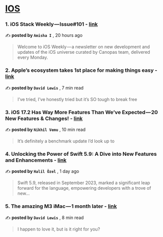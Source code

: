 
<h1><a href=https://medium.com/tag/ios/recommended target="_blank" rel="noopener noreferrer">IOS</a></h1>
<h3>1. iOS Stack Weekly — Issue#101 - <a href=https://medium.com/canopas/ios-stack-weekly-issue-101-ae3fcaf17725?source=tag_recommended_feed---------0-84----------ios----------5f530fe8_5813_47ea_b711_71742cb1a950------- target="_blank" rel="noopener noreferrer">link</a></h3>

✍️ **posted by `Amisha I`** <date> , 20 hours ago</date>

<blockquote>Welcome to iOS Weekly — a newsletter on new development and updates of the iOS universe curated by Canopas team, delivered every Monday.</blockquote>

<h3>2. Apple’s ecosystem takes 1st place for making things easy - <a href=https://medium.com/macoclock/apples-ecosystem-takes-1st-place-for-making-things-easy-eb329ed3050a?source=tag_recommended_feed---------1-107----------ios----------5f530fe8_5813_47ea_b711_71742cb1a950------- target="_blank" rel="noopener noreferrer">link</a></h3>

✍️ **posted by `David Lewis`** <date> , 7 min read</date>

<blockquote>I’ve tried, I’ve honestly tried but it’s SO tough to break free</blockquote>

<h3>3. iOS 17.2 Has Way More Features Than We’ve Expected — 20 New Features & Changes! - <a href=https://medium.com/macoclock/ios-17-2-has-way-more-features-than-weve-expected-20-new-features-changes-dc0fbfe02355?source=tag_recommended_feed---------2-85----------ios----------5f530fe8_5813_47ea_b711_71742cb1a950------- target="_blank" rel="noopener noreferrer">link</a></h3>

✍️ **posted by `Nikhil Vemu`** <date> , 10 min read</date>

<blockquote>It’s definitely a benchmark update I’d look up to</blockquote>

<h3>4. Unlocking the Power of Swift 5.9: A Dive into New Features and Enhancements - <a href=https://medium.com/@halilozel1903/unlocking-the-power-of-swift-5-9-a-dive-into-new-features-and-enhancements-49952c8b0548?source=tag_recommended_feed---------3-84----------ios----------5f530fe8_5813_47ea_b711_71742cb1a950------- target="_blank" rel="noopener noreferrer">link</a></h3>

✍️ **posted by `Halil Özel`** <date> , 1 day ago</date>

<blockquote>Swift 5.9, released in September 2023, marked a significant leap forward for the language, empowering developers with a trove of new…</blockquote>

<h3>5. The amazing M3 iMac — 1 month later - <a href=https://medium.com/macoclock/the-amazing-m3-imac-1-month-later-687ddd01249e?source=tag_recommended_feed---------4-107----------ios----------5f530fe8_5813_47ea_b711_71742cb1a950------- target="_blank" rel="noopener noreferrer">link</a></h3>

✍️ **posted by `David Lewis`** <date> , 8 min read</date>

<blockquote>I happen to love it, but is it right for you?</blockquote>

